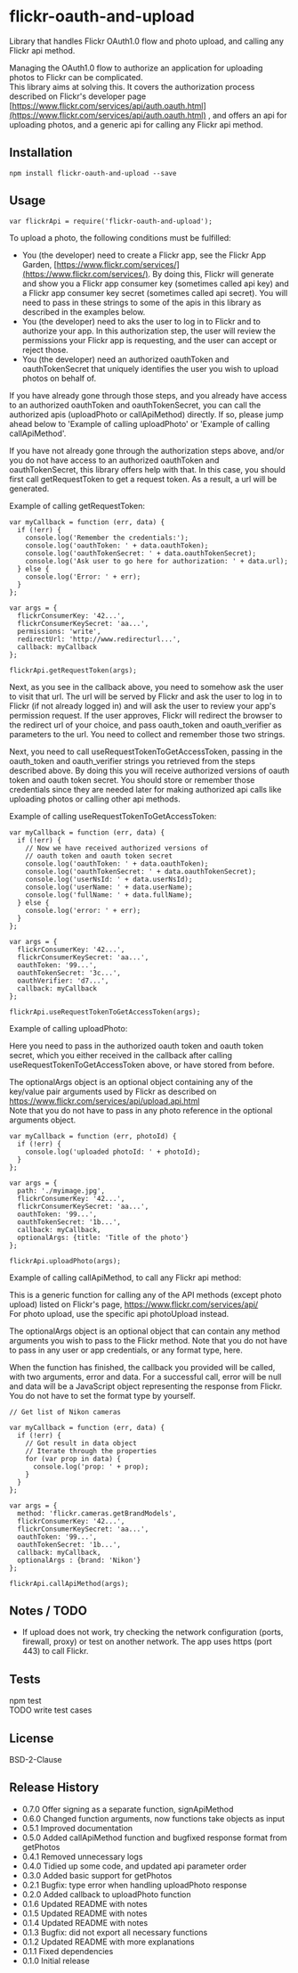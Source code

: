 flickr-oauth-and-upload
=======================

Library that handles Flickr OAuth1.0 flow and photo upload, and calling any Flickr api method.  
  
Managing the OAuth1.0 flow to authorize an application for uploading photos to Flickr can be complicated.  
This library aims at solving this. It covers the authorization process described on Flickr's developer page [https://www.flickr.com/services/api/auth.oauth.html](https://www.flickr.com/services/api/auth.oauth.html) , and offers an api for uploading photos, and a generic api for calling any Flickr api method. 
  
## Installation

    npm install flickr-oauth-and-upload --save

## Usage

    var flickrApi = require('flickr-oauth-and-upload');  
  
To upload a photo, the following conditions must be fulfilled:  
- You (the developer) need to create a Flickr app, see the Flickr App Garden, [https://www.flickr.com/services/](https://www.flickr.com/services/). By doing this, Flickr will generate and show you a Flickr app consumer key (sometimes called api key) and a Flickr app consumer key secret (sometimes called api secret). You will need to pass in these strings to some of the apis in this library as described in the examples below.    
- You (the developer) need to aks the user to log in to Flickr and to authorize your app. In this authorization step, the user will review the permissions your Flickr app is requesting, and the user can accept or reject those.  
- You (the developer) need an authorized oauthToken and oauthTokenSecret that uniquely identifies the user you wish to upload photos on behalf of.  
  
If you have already gone through those steps, and you already have access to an authorized oauthToken and oauthTokenSecret, you can call the authorized apis (uploadPhoto or callApiMethod) directly. If so, please jump ahead below to 'Example of calling uploadPhoto' or 'Example of calling callApiMethod'. 
  
If you have not already gone through the authorization steps above, and/or you do not have access to an authorized oauthToken and oauthTokenSecret, this library offers help with that. In this case, you should first call getRequestToken to get a request token. As a result, a url will be generated.  
  
Example of calling getRequestToken:  
  
    var myCallback = function (err, data) {
      if (!err) {
        console.log('Remember the credentials:');
        console.log('oauthToken: ' + data.oauthToken);
        console.log('oauthTokenSecret: ' + data.oauthTokenSecret);
        console.log('Ask user to go here for authorization: ' + data.url);
      } else {
        console.log('Error: ' + err);
      }
    };
    
    var args = {
      flickrConsumerKey: '42...',
      flickrConsumerKeySecret: 'aa...',
      permissions: 'write',
      redirectUrl: 'http://www.redirecturl...',
      callback: myCallback
    };
    
    flickrApi.getRequestToken(args);

Next, as you see in the callback above, you need to somehow ask the user to visit that url. The url will be served by Flickr and ask the user to log in to Flickr (if not already logged in) and will ask the user to review your app's permission request. If the user approves, Flickr will redirect the browser to the redirect url of your choice, and pass oauth_token and oauth_verifier as parameters to the url. You need to collect and remember those two strings.  
  
Next, you need to call useRequestTokenToGetAccessToken, passing in the oauth_token and oauth_verifier strings you retrieved from the steps described above. By doing this you will receive authorized versions of oauth token and oauth token secret. You should store or remember those credentials since they are needed later for making authorized api calls like uploading photos or calling other api methods.  
    
Example of calling useRequestTokenToGetAccessToken:
  
    var myCallback = function (err, data) {
      if (!err) {
        // Now we have received authorized versions of
        // oauth token and oauth token secret
        console.log('oauthToken: ' + data.oauthToken);
        console.log('oauthTokenSecret: ' + data.oauthTokenSecret);
        console.log('userNsId: ' + data.userNsId);
        console.log('userName: ' + data.userName);
        console.log('fullName: ' + data.fullName);
      } else {
        console.log('error: ' + err);
      }
    };
    
    var args = {
      flickrConsumerKey: '42...',
      flickrConsumerKeySecret: 'aa...',
      oauthToken: '99...',
      oauthTokenSecret: '3c...',
      oauthVerifier: 'd7...',
      callback: myCallback
    };
    
    flickrApi.useRequestTokenToGetAccessToken(args);
  
  
Example of calling uploadPhoto:  

Here you need to pass in the authorized oauth token and oauth token secret, which you either received in the callback after calling useRequestTokenToGetAccessToken above, or have stored from before.  
  
The optionalArgs object is an optional object containing any of the key/value pair arguments used by Flickr as described on https://www.flickr.com/services/api/upload.api.html  
Note that you do not have to pass in any photo reference in the optional arguments object.  
  
    var myCallback = function (err, photoId) {
      if (!err) {
        console.log('uploaded photoId: ' + photoId);
      }
    };
     
    var args = {
      path: './myimage.jpg',
      flickrConsumerKey: '42...',
      flickrConsumerKeySecret: 'aa...',
      oauthToken: '99...',
      oauthTokenSecret: '1b...',
      callback: myCallback,
      optionalArgs: {title: 'Title of the photo'}
    };
 
    flickrApi.uploadPhoto(args);
  
Example of calling callApiMethod, to call any Flickr api method:
  
This is a generic function for calling any of the API methods (except photo upload) listed on Flickr's page, https://www.flickr.com/services/api/  
For photo upload, use the specific api photoUpload instead.  
  
The optionalArgs object is an optional object that can contain any method arguments you wish to pass to the Flickr method. Note that you do not have to pass in any user or app credentials, or any format type, here.  
  
When the function has finished, the callback you provided will be called, with two arguments, error and data. For a successful call, error will be null and data will be a JavaScript object representing the response from Flickr. You do not have to set the format type by yourself.  
  
    // Get list of Nikon cameras
    
    var myCallback = function (err, data) {
      if (!err) {
        // Got result in data object
        // Iterate through the properties
        for (var prop in data) {
          console.log('prop: ' + prop);
        }        
      }
    };
     
    var args = {
      method: 'flickr.cameras.getBrandModels',
      flickrConsumerKey: '42...',
      flickrConsumerKeySecret: 'aa...',
      oauthToken: '99...',
      oauthTokenSecret: '1b...',
      callback: myCallback,
      optionalArgs : {brand: 'Nikon'}
    };
    
    flickrApi.callApiMethod(args);
  
## Notes / TODO

- If upload does not work, try checking the network configuration (ports, firewall, proxy) or test on another network. The app uses https (port 443) to call Flickr.
  
## Tests

npm test  
TODO write test cases

## License

BSD-2-Clause

## Release History

* 0.7.0 Offer signing as a separate function, signApiMethod
* 0.6.0 Changed function arguments, now functions take objects as input
* 0.5.1 Improved documentation
* 0.5.0 Added callApiMethod function and bugfixed response format from getPhotos
* 0.4.1 Removed unnecessary logs
* 0.4.0 Tidied up some code, and updated api parameter order
* 0.3.0 Added basic support for getPhotos
* 0.2.1 Bugfix: type error when handling uploadPhoto response
* 0.2.0 Added callback to uploadPhoto function
* 0.1.6 Updated README with notes
* 0.1.5 Updated README with notes
* 0.1.4 Updated README with notes
* 0.1.3 Bugfix: did not export all necessary functions
* 0.1.2 Updated README with more explanations
* 0.1.1 Fixed dependencies
* 0.1.0 Initial release

